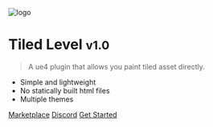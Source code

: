 <!-- _coverpage.md -->

![logo](_media/logo.svg)

# Tiled Level <small>v1.0</small>

> A ue4 plugin that allows you paint tiled asset directly.

- Simple and lightweight
- No statically built html files
- Multiple themes

[Marketplace](https://github.com/docsifyjs/docsify/)
[Discord](https://google.com)
[Get Started](#index)
